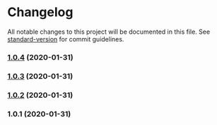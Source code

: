 # Changelog

All notable changes to this project will be documented in this file. See [standard-version](https://github.com/conventional-changelog/standard-version) for commit guidelines.

### [1.0.4](https://github.com/mamal72/react-use-lazy-images/compare/v1.0.3...v1.0.4) (2020-01-31)

### [1.0.3](https://github.com/mamal72/react-use-lazy-images/compare/v1.0.2...v1.0.3) (2020-01-31)

### [1.0.2](https://github.com/mamal72/react-use-lazy-images/compare/v1.0.1...v1.0.2) (2020-01-31)

### 1.0.1 (2020-01-31)

